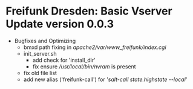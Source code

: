 # Freifunk Dresden: Basic Vserver Update version 0.0.3

* Bugfixes and Optimizing
	- bmxd path fixing in _apache2/var/www_freifunk/index.cgi_
	* init_server.sh
		- add check for 'install_dir'
		- fix ensure _/usr/local/bin/nvram_ is present
	- fix old file list
	- add new alias ('freifunk-call') for '_salt-call state.highstate --local_'
